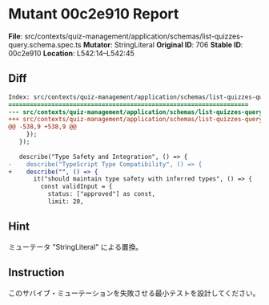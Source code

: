 # Mutant 00c2e910 Report

**File**: src/contexts/quiz-management/application/schemas/list-quizzes-query.schema.spec.ts
**Mutator**: StringLiteral
**Original ID**: 706
**Stable ID**: 00c2e910
**Location**: L542:14–L542:45

## Diff

```diff
Index: src/contexts/quiz-management/application/schemas/list-quizzes-query.schema.spec.ts
===================================================================
--- src/contexts/quiz-management/application/schemas/list-quizzes-query.schema.spec.ts	original
+++ src/contexts/quiz-management/application/schemas/list-quizzes-query.schema.spec.ts	mutated #706
@@ -538,9 +538,9 @@
     });
   });
 
   describe("Type Safety and Integration", () => {
-    describe("TypeScript Type Compatibility", () => {
+    describe("", () => {
       it("should maintain type safety with inferred types", () => {
         const validInput = {
           status: ["approved"] as const,
           limit: 20,
```

## Hint

ミューテータ "StringLiteral" による置換。

## Instruction

このサバイブ・ミューテーションを失敗させる最小テストを設計してください。

